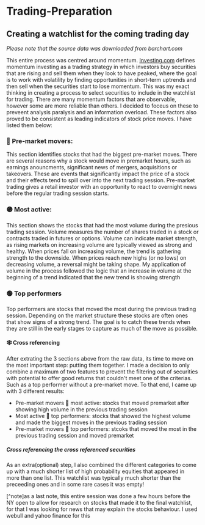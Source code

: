 # Trading-Preparation

## Creating a watchlist for the coming trading day 

*Please note that the source data was downloaded from barchart.com*

This entire process was centred around momentum. [Investing.com](investing.com) defines momentum investing as a trading strategy in which investors buy securities that are rising and sell them when they look to have peaked, where the goal is to work with volatility by finding opportunities in short-term uptrends and then sell when the securities start to lose momentum. This was my exact thinking in creating a process to select securities to include in the watchlist for trading. There are many momentum factors that are observable, however some are more reliable than others. I decided to foceus on these to preveent analysis paralysis and an information overload. These factors also proved to be consistent as leading indicators of stock price moves. I have listed them below:

### 🔴 Pre-market movers:
This section identifies stocks that had the biggest pre-market moves. There are several reasons why a stock would move in premarket hours, such as earnings anouncments, significant news of mergers, acquisitions or takeovers. These are events that significantly impact the price of a stock and their effects tend to spill over into the next trading session. Pre-market trading gives a retail investor with an opportunity to react to overnight news before the regular trading session starts. 

### 🟣 Most active:
This section shows the stocks that had the most volume during the presious trading session. Volume measures the number of shares traded in a stock or contracts traded in futures or options. Volume can indicate market strength, as rising markets on increasing volume are typically viewed as strong and healthy. When prices fall on increasing volume, the trend is gathering strength to the downside. When prices reach new highs (or no lows) on decreasing volume, a reversal might be taking shape. My application of volume in the process followed the logic that an increase in volume at the beginning of a trend indicated that the new trend is showing strength

### 🟢 Top performers
Top performers are stocks that moved the most during the previous trading session. Depending on the market structure these stocks are often ones that show signs of a strong trend. The goal is to catch these trends when they are still in the early stages to capture as much of the move as possible.

#### 🕸️ Cross referencing 
After extrating the 3 sections above from the raw data, its time to move on the most important step: putting them together. I made a decision to only combine a maximum of two features to prevent the filtering out of securities with potential to offer good returns that couldn't meet one of the criterias. Such as a top performer without a pre-market move. To that end, I came up with 3 different results:

- Pre-market movers 🔗 most active: stocks that moved premarket after showing high volume in the previous trading session
- Most active 🔗 top performers: stocks that showed the highest volume and made the biggest moves in the previous trading session
- Pre-market movers 🔗 top performers: stcoks that moved the most in the previous trading session and moved premarket 

##### Cross referencing the cross referenced securities
As an extra(optional) step, I also combined the different categories to come up with a much shorter list of high probability equities that appeared in more than one list. This watchlist was typically much shorter than the preceeding ones and in some rare cases it was empty!

[^note]as a last note, this entire session was done a few hours before the NY open to allow for research on stocks that made it to the final watchlist, for that I was looking for news that may explain the stocks behaviour. I used webull and yahoo finance for this
